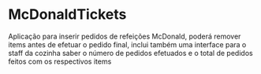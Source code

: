 # McDonaldTickets

Aplicação para inserir pedidos de refeições McDonald, poderá remover items antes de efetuar o pedido final, inclui também uma interface para o staff da cozinha saber o número de pedidos efetuados e o total de pedidos feitos com os respectivos items
